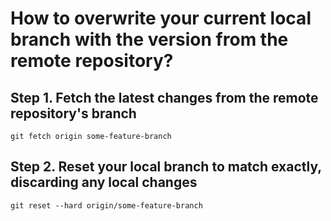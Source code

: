 # How to overwrite your current local branch with the version from the remote repository?

## Step 1. Fetch the latest changes from the remote repository's branch
```
git fetch origin some-feature-branch
```

## Step 2. Reset your local branch to match exactly, discarding any local changes
```
git reset --hard origin/some-feature-branch
```
